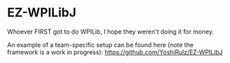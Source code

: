 # EZ-WPILibJ
Whoever FIRST got to do WPILib, I hope they weren't doing it for money.

An example of a team-specific setup can be found here (note the framework is a work in progress): https://github.com/YoshiRulz/EZ-WPILibJ
